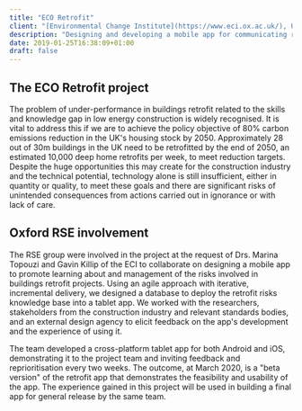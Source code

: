 ```yaml
---
title: "ECO Retrofit"
client: "[Environmental Change Institute](https://www.eci.ox.ac.uk/), University of Oxford"
description: "Designing and developing a mobile app for communicating retrofit project risks"
date: 2019-01-25T16:38:09+01:00
draft: false
---
```


## The ECO Retrofit project

The problem of under-performance in buildings retrofit related to the skills and knowledge gap in low energy construction is widely recognised. It is vital to address this if we are to achieve the policy objective of 80% carbon emissions reduction in the UK's housing stock by 2050. Approximately 28 out of 30m buildings in the UK need to be retrofitted by the end of 2050, an estimated 10,000 deep home retrofits per week, to meet reduction targets. Despite the huge opportunities this may create for the construction industry and the technical potential, technology alone is still insufficient, either in quantity or quality, to meet these goals and there are significant risks of unintended consequences from actions carried out in ignorance or with lack of care.

## Oxford RSE involvement

The RSE group were involved in the project at the request of Drs. Marina Topouzi and Gavin Killip of the ECI to collaborate on designing a mobile app to promote learning about and management of the risks involved in buildings retrofit projects. Using an agile approach with iterative, incremental delivery, we designed a database to deploy the retrofit risks knowledge base into a tablet app. We worked with the researchers, stakeholders from the construction industry and relevant standards bodies, and an external design agency to elicit feedback on the app's development and the experience of using it.

The team developed a cross-platform tablet app for both Android and iOS, demonstrating it to the project team and inviting feedback and reprioritisation every two weeks. The outcome, at March 2020, is a "beta version" of the retrofit app that demonstrates the feasibility and usability of the app. The experience gained in this project will be used in building a final app for general release by the same team.
